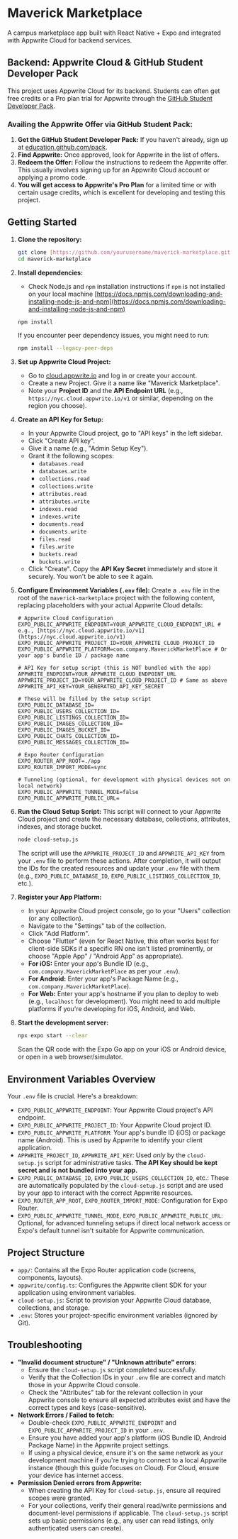 # Maverick Marketplace

A campus marketplace app built with React Native + Expo and integrated with Appwrite Cloud for backend services.

## Backend: Appwrite Cloud & GitHub Student Developer Pack

This project uses Appwrite Cloud for its backend. Students can often get free credits or a Pro plan trial for Appwrite through the [GitHub Student Developer Pack](https://education.github.com/pack).

### Availing the Appwrite Offer via GitHub Student Pack:

1.  **Get the GitHub Student Developer Pack:** If you haven't already, sign up at [education.github.com/pack](https://education.github.com/pack).
2.  **Find Appwrite:** Once approved, look for Appwrite in the list of offers.
3.  **Redeem the Offer:** Follow the instructions to redeem the Appwrite offer. This usually involves signing up for an Appwrite Cloud account or applying a promo code.
4.  **You will get access to Appwrite's Pro Plan** for a limited time or with certain usage credits, which is excellent for developing and testing this project.

## Getting Started

1.  **Clone the repository:**
    ```bash
    git clone [https://github.com/yourusername/maverick-marketplace.git](https://github.com/yourusername/maverick-marketplace.git)
    cd maverick-marketplace
    ```

2.  **Install dependencies:**
    * Check Node.js and `npm` installation instructions if `npm` is not installed on your local machine [https://docs.npmjs.com/downloading-and-installing-node-js-and-npm](https://docs.npmjs.com/downloading-and-installing-node-js-and-npm)
    ```bash
    npm install
    ```
    If you encounter peer dependency issues, you might need to run:
    ```bash
    npm install --legacy-peer-deps
    ```

3.  **Set up Appwrite Cloud Project:**
    * Go to [cloud.appwrite.io](https://cloud.appwrite.io/) and log in or create your account.
    * Create a new Project. Give it a name like "Maverick Marketplace".
    * Note your **Project ID** and the **API Endpoint URL** (e.g., `https://nyc.cloud.appwrite.io/v1` or similar, depending on the region you choose).

4.  **Create an API Key for Setup:**
    * In your Appwrite Cloud project, go to "API keys" in the left sidebar.
    * Click "Create API key".
    * Give it a name (e.g., "Admin Setup Key").
    * Grant it the following scopes:
        * `databases.read`
        * `databases.write`
        * `collections.read`
        * `collections.write`
        * `attributes.read`
        * `attributes.write`
        * `indexes.read`
        * `indexes.write`
        * `documents.read`
        * `documents.write`
        * `files.read`
        * `files.write`
        * `buckets.read`
        * `buckets.write`
    * Click "Create". Copy the **API Key Secret** immediately and store it securely. You won't be able to see it again.

5.  **Configure Environment Variables (`.env` file):**
    Create a `.env` file in the root of the `maverick-marketplace` project with the following content, replacing placeholders with your actual Appwrite Cloud details:

    ```env
    # Appwrite Cloud Configuration
    EXPO_PUBLIC_APPWRITE_ENDPOINT=YOUR_APPWRITE_CLOUD_ENDPOINT_URL # e.g., [https://nyc.cloud.appwrite.io/v1](https://nyc.cloud.appwrite.io/v1)
    EXPO_PUBLIC_APPWRITE_PROJECT_ID=YOUR_APPWRITE_CLOUD_PROJECT_ID
    EXPO_PUBLIC_APPWRITE_PLATFORM=com.company.MaverickMarketPlace # Or your app's bundle ID / package name

    # API Key for setup script (this is NOT bundled with the app)
    APPWRITE_ENDPOINT=YOUR_APPWRITE_CLOUD_ENDPOINT_URL
    APPWRITE_PROJECT_ID=YOUR_APPWRITE_CLOUD_PROJECT_ID # Same as above
    APPWRITE_API_KEY=YOUR_GENERATED_API_KEY_SECRET

    # These will be filled by the setup script
    EXPO_PUBLIC_DATABASE_ID=
    EXPO_PUBLIC_USERS_COLLECTION_ID=
    EXPO_PUBLIC_LISTINGS_COLLECTION_ID=
    EXPO_PUBLIC_IMAGES_COLLECTION_ID=
    EXPO_PUBLIC_IMAGES_BUCKET_ID=
    EXPO_PUBLIC_CHATS_COLLECTION_ID=
    EXPO_PUBLIC_MESSAGES_COLLECTION_ID=

    # Expo Router Configuration
    EXPO_ROUTER_APP_ROOT=./app
    EXPO_ROUTER_IMPORT_MODE=sync

    # Tunneling (optional, for development with physical devices not on local network)
    EXPO_PUBLIC_APPWRITE_TUNNEL_MODE=false
    EXPO_PUBLIC_APPWRITE_PUBLIC_URL=
    ```

6.  **Run the Cloud Setup Script:**
    This script will connect to your Appwrite Cloud project and create the necessary database, collections, attributes, indexes, and storage bucket.
    ```bash
    node cloud-setup.js
    ```
    The script will use the `APPWRITE_PROJECT_ID` and `APPWRITE_API_KEY` from your `.env` file to perform these actions. After completion, it will output the IDs for the created resources and update your `.env` file with them (e.g., `EXPO_PUBLIC_DATABASE_ID`, `EXPO_PUBLIC_LISTINGS_COLLECTION_ID`, etc.).

7.  **Register your App Platform:**
    * In your Appwrite Cloud project console, go to your "Users" collection (or any collection).
    * Navigate to the "Settings" tab of the collection.
    * Click "Add Platform".
    * Choose "Flutter" (even for React Native, this often works best for client-side SDKs if a specific RN one isn't listed prominently, or choose "Apple App" / "Android App" as appropriate).
    * **For iOS:** Enter your app's Bundle ID (e.g., `com.company.MaverickMarketPlace` as per your `.env`).
    * **For Android:** Enter your app's Package Name (e.g., `com.company.MaverickMarketPlace`).
    * **For Web:** Enter your app's hostname if you plan to deploy to web (e.g., `localhost` for development). You might need to add multiple platforms if you're developing for iOS, Android, and Web.

8.  **Start the development server:**
    ```bash
    npx expo start --clear
    ```
    Scan the QR code with the Expo Go app on your iOS or Android device, or open in a web browser/simulator.

## Environment Variables Overview

Your `.env` file is crucial. Here's a breakdown:

* `EXPO_PUBLIC_APPWRITE_ENDPOINT`: Your Appwrite Cloud project's API endpoint.
* `EXPO_PUBLIC_APPWRITE_PROJECT_ID`: Your Appwrite Cloud project ID.
* `EXPO_PUBLIC_APPWRITE_PLATFORM`: Your app's bundle ID (iOS) or package name (Android). This is used by Appwrite to identify your client application.
* `APPWRITE_PROJECT_ID`, `APPWRITE_API_KEY`: Used *only* by the `cloud-setup.js` script for administrative tasks. **The API Key should be kept secret and is not bundled into your app.**
* `EXPO_PUBLIC_DATABASE_ID`, `EXPO_PUBLIC_USERS_COLLECTION_ID`, etc.: These are automatically populated by the `cloud-setup.js` script and are used by your app to interact with the correct Appwrite resources.
* `EXPO_ROUTER_APP_ROOT`, `EXPO_ROUTER_IMPORT_MODE`: Configuration for Expo Router.
* `EXPO_PUBLIC_APPWRITE_TUNNEL_MODE`, `EXPO_PUBLIC_APPWRITE_PUBLIC_URL`: Optional, for advanced tunneling setups if direct local network access or Expo's default tunnel isn't suitable for Appwrite communication.

## Project Structure

* `app/`: Contains all the Expo Router application code (screens, components, layouts).
* `appwrite/config.ts`: Configures the Appwrite client SDK for your application using environment variables.
* `cloud-setup.js`: Script to provision your Appwrite Cloud database, collections, and storage.
* `.env`: Stores your project-specific environment variables (ignored by Git).

## Troubleshooting

* **"Invalid document structure" / "Unknown attribute" errors:**
    * Ensure the `cloud-setup.js` script completed successfully.
    * Verify that the Collection IDs in your `.env` file are correct and match those in your Appwrite Cloud console.
    * Check the "Attributes" tab for the relevant collection in your Appwrite console to ensure all expected attributes exist and have the correct types and keys (case-sensitive).
* **Network Errors / Failed to fetch:**
    * Double-check `EXPO_PUBLIC_APPWRITE_ENDPOINT` and `EXPO_PUBLIC_APPWRITE_PROJECT_ID` in your `.env`.
    * Ensure you have added your app's platform (iOS Bundle ID, Android Package Name) in the Appwrite project settings.
    * If using a physical device, ensure it's on the same network as your development machine if you're trying to connect to a local Appwrite instance (though this guide focuses on Cloud). For Cloud, ensure your device has internet access.
* **Permission Denied errors from Appwrite:**
    * When creating the API Key for `cloud-setup.js`, ensure all required scopes were granted.
    * For your collections, verify their general read/write permissions and document-level permissions if applicable. The `cloud-setup.js` script sets up basic permissions (e.g., any user can read listings, only authenticated users can create).
